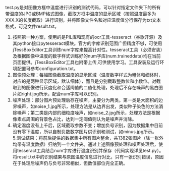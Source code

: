   test.py是对图像方框中温度进行识别的测试代码，可以针对指定文件夹下的所有带温度的JPG或BMP格式图像，截取方框中温度的显示区域（按照温度最多为XXX.X的长度截取）进行识别，并将图像文件名和对应温度值分行保存为txt文本格式，可见文件result.txt。  
  1. 按照第一种方案，使用的是PIL库和现有的ocr工具-tesseract（谷歌开源）及其python接口pytesseract模块。官方的字库识别范围广但精度不够，可使用jTessBoxEditor工具训练num字库来提高针对性。tesseract工具（必须安装）及根据图像中温度的数字样式训练好的num字库(num.traineddata)均在当前页面提供。jTessBoxEditor工具也附带上传,可供使用学习。工具安装及运行环境配置可参考configuration.txt。  
  2. 图像预处理：每幅图像截取温度的显示区域（温度数字样式为粗体和细体时，对应的是两种显示区域，默认细体），而且是分别截取整数位和小数位。对截取到的图像进行灰度化和合适阈值的二值化处理，处理后不存在噪声的黑白图片如right.jpg所示，配合num字库可以识别。 
  3. 噪声处理：部分图片预处理后存在噪声，主要分为两类。第一类是大面积的边界噪声，如noise_1.jpg所示，处理方法是从边界出发，类似种子染色的方法消除噪声；第二类是内部的细粒度噪声，如noise_2.jpg所示，处理方法是根据像素点周围的背景色占比，达到一定阈值则认为是噪声并消除。
  4. 确定温度没有上千后，区域截取参数不变；增加负号识别，因为数据集中目前没有零下温度，所以自制负数数字图片供识别和测试，如minus.jpg所示。  
  5.测试结果：将前后提供的数据集中所有图片整合，共1382张图片（除一张外均带有温度数据）归纳到一个文件夹。通过上述图像预处理和噪声处理后，使用tesseract工具结合num字库进行温度识别并保存（代码实现详见test.py）。将result.txt中的识别结果与原图温度信息进行对比，只有一张识别错误，原因在于处理后噪声仍与负号非常相似，但数值部位完全正确。
